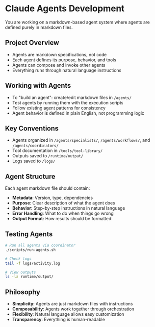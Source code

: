 # Claude Agents Development

You are working on a markdown-based agent system where agents are defined purely in markdown files.

## Project Overview
- Agents are markdown specifications, not code
- Each agent defines its purpose, behavior, and tools
- Agents can compose and invoke other agents
- Everything runs through natural language instructions

## Working with Agents
- To "build an agent": create/edit markdown files in `/agents/`
- Test agents by running them with the execution scripts
- Follow existing agent patterns for consistency
- Agent behavior is defined in plain English, not programming logic

## Key Conventions
- Agents organized in `/agents/specialists/`, `/agents/workflows/`, and `/agents/coordinators/`
- Tool documentation in `/tools/tool-library/`
- Outputs saved to `/runtime/output/`
- Logs saved to `/logs/`

## Agent Structure
Each agent markdown file should contain:
- **Metadata**: Version, type, dependencies
- **Purpose**: Clear description of what the agent does
- **Behavior**: Step-by-step instructions in natural language
- **Error Handling**: What to do when things go wrong
- **Output Format**: How results should be formatted

## Testing Agents
```bash
# Run all agents via coordinator
./scripts/run-agents.sh

# Check logs
tail -f logs/activity.log

# View outputs
ls -la runtime/output/
```

## Philosophy
- **Simplicity**: Agents are just markdown files with instructions
- **Composability**: Agents work together through orchestration
- **Flexibility**: Natural language allows easy customization
- **Transparency**: Everything is human-readable